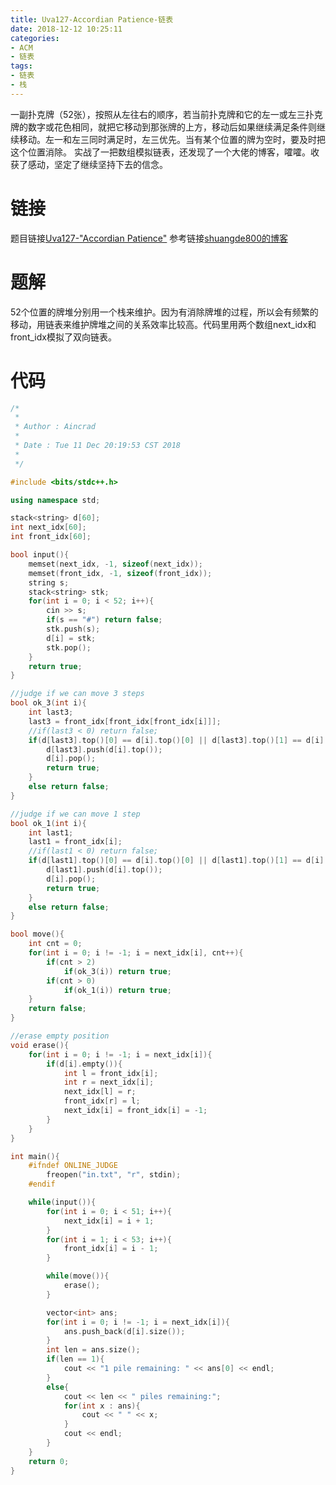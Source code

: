 ```yaml
---
title: Uva127-Accordian Patience-链表
date: 2018-12-12 10:25:11
categories:
- ACM
- 链表
tags:
- 链表
- 栈
---
```

一副扑克牌（52张），按照从左往右的顺序，若当前扑克牌和它的左一或左三扑克牌的数字或花色相同，就把它移动到那张牌的上方，移动后如果继续满足条件则继续移动。左一和左三同时满足时，左三优先。当有某个位置的牌为空时，要及时把这个位置消除。
实战了一把数组模拟链表，还发现了一个大佬的博客，嚯嚯。收获了感动，坚定了继续坚持下去的信念。
<!--more-->
# 链接
题目链接[Uva127-"Accordian Patience"](https://vjudge.net/problem/UVA-127)
参考链接[shuangde800的博客](https://blog.csdn.net/shuangde800/article/details/7703781#commentBox)

# 题解
52个位置的牌堆分别用一个栈来维护。因为有消除牌堆的过程，所以会有频繁的移动，用链表来维护牌堆之间的关系效率比较高。代码里用两个数组next_idx和front_idx模拟了双向链表。

# 代码
```C++
/*
 *
 * Author : Aincrad
 *
 * Date : Tue 11 Dec 20:19:53 CST 2018
 *
 */

#include <bits/stdc++.h>

using namespace std;

stack<string> d[60];
int next_idx[60];
int front_idx[60];

bool input(){
    memset(next_idx, -1, sizeof(next_idx));
    memset(front_idx, -1, sizeof(front_idx));
    string s;
    stack<string> stk;
    for(int i = 0; i < 52; i++){
        cin >> s;
        if(s == "#") return false;
        stk.push(s);
        d[i] = stk;
        stk.pop();
    }
    return true;
}

//judge if we can move 3 steps
bool ok_3(int i){
    int last3;
    last3 = front_idx[front_idx[front_idx[i]]];
    //if(last3 < 0) return false;
    if(d[last3].top()[0] == d[i].top()[0] || d[last3].top()[1] == d[i].top()[1]){
        d[last3].push(d[i].top());
        d[i].pop();
        return true;
    }
    else return false;
}

//judge if we can move 1 step
bool ok_1(int i){
    int last1;
    last1 = front_idx[i];
    //if(last1 < 0) return false;
    if(d[last1].top()[0] == d[i].top()[0] || d[last1].top()[1] == d[i].top()[1]){
        d[last1].push(d[i].top());
        d[i].pop();
        return true;
    }
    else return false;
}

bool move(){
    int cnt = 0;
    for(int i = 0; i != -1; i = next_idx[i], cnt++){
        if(cnt > 2)
            if(ok_3(i)) return true;
        if(cnt > 0)
            if(ok_1(i)) return true;
    }
    return false;
}

//erase empty position
void erase(){
    for(int i = 0; i != -1; i = next_idx[i]){
        if(d[i].empty()){
            int l = front_idx[i];
            int r = next_idx[i];
            next_idx[l] = r;
            front_idx[r] = l;
            next_idx[i] = front_idx[i] = -1;
        }
    }
}

int main(){
    #ifndef ONLINE_JUDGE    
        freopen("in.txt", "r", stdin);
    #endif

    while(input()){
        for(int i = 0; i < 51; i++){
            next_idx[i] = i + 1;
        }
        for(int i = 1; i < 53; i++){
            front_idx[i] = i - 1;
        }

        while(move()){
            erase();
        }

        vector<int> ans;
        for(int i = 0; i != -1; i = next_idx[i]){
            ans.push_back(d[i].size());
        }
        int len = ans.size();
        if(len == 1){
            cout << "1 pile remaining: " << ans[0] << endl;
        }
        else{
            cout << len << " piles remaining:";
            for(int x : ans){
                cout << " " << x;
            }
            cout << endl;
        }
    }
    return 0;
}

```